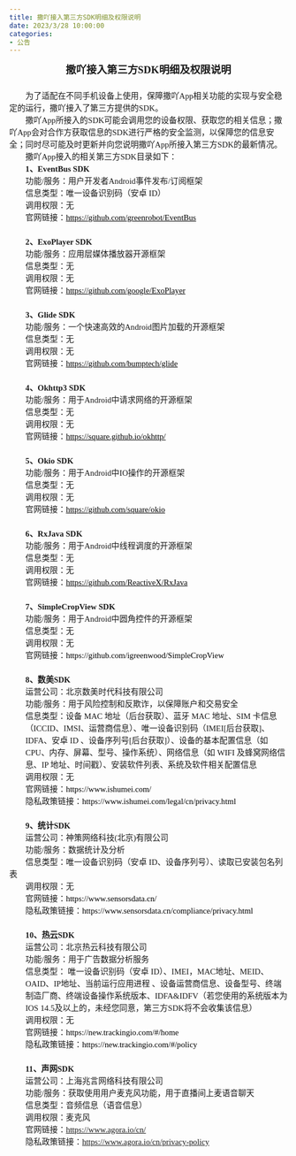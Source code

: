 ```yaml
---
title: 撒吖接入第三方SDK明细及权限说明
date: 2023/3/28 10:00:00
categories:
- 公告
---
```

<html>

<head>
    <meta http-equiv="Content-Type" content="text/html; charset=utf-8" />
    <meta http-equiv="Content-Style-Type" content="text/css" />
    <meta name="generator" content="Aspose.Words for .NET 23.3.0" />
    <title></title>
    <style type="text/css">
        body {
            text-align: justify;
            widows: 0;
            orphans: 0;
            font-family: Calibri;
            font-size: 10.5pt
        }
        p {
            margin: 0pt
        }
        .Footer {
            text-align: left;
            widows: 0;
            orphans: 0;
            font-family: Calibri;
            font-size: 9pt
        }
    </style>
</head>

<body>
    <div>
        <p style="text-align:center; line-height:150%; font-size:14pt"><span
                style="font-family:宋体; font-weight:bold">撒吖接入第三方SDK明细及权限说明</span></p>
        <p style="text-align:center; line-height:150%; font-size:11pt"><span
                style="font-family:宋体; -aw-import:ignore">&#xa0;</span></p>
        <p style="text-indent:22pt; text-align:left; line-height:150%; font-size:11pt"><span
                style="font-family:宋体">为了适配在不同手机设备上使用，保障撒吖App相关功能的实现与安全稳定的运行，撒吖接入了第三方提供的SDK。</span></p>
        <p style="text-indent:22pt; text-align:left; line-height:150%; font-size:11pt"><span
                style="font-family:宋体">撒吖App所接入的SDK可能会调用您的设备权限、获取您的相关信息；撒吖App会对合作方获取信息的SDK进行严格的安全监测，以保障您的信息安全；同时尽可能及时更新并向您说明撒吖App所接入第三方SDK的最新情况。</span>
        </p>
        <p style="text-indent:22pt; text-align:left; line-height:150%; font-size:11pt"><span
                style="font-family:宋体">撒吖App接入的相关第三方SDK目录如下：</span></p>
        <p style="text-indent:22pt; text-align:left; line-height:150%; font-size:11pt"><span
                style="font-family:宋体; font-weight:bold">1、EventBus SDK</span></p>
        <p style="text-indent:22pt; text-align:left; line-height:150%; font-size:11pt"><span
                style="font-family:宋体">功能/服务：用户开发者Android事件发布/订阅框架</span></p>
        <p style="text-indent:22pt; text-align:left; line-height:150%; font-size:11pt"><span
                style="font-family:宋体">信息类型：唯一设备识别码（安卓 ID）</span></p>
        <p style="text-indent:22pt; text-align:left; line-height:150%; font-size:11pt"><span
                style="font-family:宋体">调用权限：无</span></p>
        <p style="text-indent:22pt; text-align:left; line-height:150%; font-size:11pt"><span
                style="font-family:宋体">官网链接：</span><a href="https://github.com/greenrobot/EventBus"
                style="text-decoration:none"><span
                    style="font-family:宋体; text-decoration:underline; color:#000000">https://github.com/greenrobot/EventBus</span></a>
        </p>
        <p style="text-align:left; line-height:150%; font-size:11pt"><span
                style="font-family:宋体; -aw-import:ignore">&#xa0;</span></p>
        <p style="text-indent:22pt; text-align:left; line-height:150%; font-size:11pt"><span
                style="font-family:宋体; font-weight:bold">2、ExoPlayer SDK</span></p>
        <p style="text-indent:22pt; text-align:left; line-height:150%; font-size:11pt"><span
                style="font-family:宋体">功能/服务：应用层媒体播放器开源框架</span></p>
        <p style="text-indent:22pt; text-align:left; line-height:150%; font-size:11pt"><span
                style="font-family:宋体">信息类型：无</span></p>
        <p style="text-indent:22pt; text-align:left; line-height:150%; font-size:11pt"><span
                style="font-family:宋体">调用权限：无</span></p>
        <p style="text-indent:22pt; text-align:left; line-height:150%; font-size:11pt"><span
                style="font-family:宋体">官网链接：</span><a href="https://github.com/google/ExoPlayer"
                style="text-decoration:none"><span
                    style="font-family:宋体; text-decoration:underline; color:#000000">https://github.com/google/ExoPlayer</span></a>
        </p>
        <p style="text-align:left; line-height:150%; font-size:11pt"><span
                style="font-family:宋体; -aw-import:spaces">&#xa0; </span></p>
        <p style="text-indent:22pt; text-align:left; line-height:150%; font-size:11pt"><span
                style="font-family:宋体; font-weight:bold">3、Glide SDK</span></p>
        <p style="text-indent:22pt; text-align:left; line-height:150%; font-size:11pt"><span
                style="font-family:宋体">功能/服务：一个快速高效的Android图片加载的开源框架</span></p>
        <p style="text-indent:22pt; text-align:left; line-height:150%; font-size:11pt"><span
                style="font-family:宋体">信息类型：无</span></p>
        <p style="text-indent:22pt; text-align:left; line-height:150%; font-size:11pt"><span
                style="font-family:宋体">调用权限：无</span></p>
        <p style="text-indent:22pt; text-align:left; line-height:150%; font-size:11pt"><span
                style="font-family:宋体">官网链接：</span><a href="https://github.com/bumptech/glide"
                style="text-decoration:none"><span
                    style="font-family:宋体; text-decoration:underline; color:#000000">https://github.com/bumptech/glide</span></a>
        </p>
        <p style="text-align:left; line-height:150%; font-size:11pt"><span
                style="font-family:宋体; -aw-import:spaces">&#xa0; </span></p>
        <p style="text-indent:22pt; text-align:left; line-height:150%; font-size:11pt"><span
                style="font-family:宋体; font-weight:bold">4、Okhttp3 SDK</span></p>
        <p style="text-indent:22pt; text-align:left; line-height:150%; font-size:11pt"><span
                style="font-family:宋体">功能/服务：用于Android中请求网络的开源框架</span></p>
        <p style="text-indent:22pt; text-align:left; line-height:150%; font-size:11pt"><span
                style="font-family:宋体">信息类型：无</span></p>
        <p style="text-indent:22pt; text-align:left; line-height:150%; font-size:11pt"><span
                style="font-family:宋体">调用权限：无</span></p>
        <p style="text-indent:22pt; text-align:left; line-height:150%; font-size:11pt"><span
                style="font-family:宋体">官网链接：</span><a href="https://square.github.io/okhttp/"
                style="text-decoration:none"><span
                    style="font-family:宋体; text-decoration:underline; color:#000000">https://square.github.io/okhttp/</span></a>
        </p>
        <p style="text-align:left; line-height:150%; font-size:11pt"><span
                style="font-family:宋体; -aw-import:ignore">&#xa0;</span></p>
        <p style="text-indent:22pt; text-align:left; line-height:150%; font-size:11pt"><span
                style="font-family:宋体; font-weight:bold">5、Okio SDK</span></p>
        <p style="text-indent:22pt; text-align:left; line-height:150%; font-size:11pt"><span
                style="font-family:宋体">功能/服务：用于Android中IO操作的开源框架</span></p>
        <p style="text-indent:22pt; text-align:left; line-height:150%; font-size:11pt"><span
                style="font-family:宋体">信息类型：无</span></p>
        <p style="text-indent:22pt; text-align:left; line-height:150%; font-size:11pt"><span
                style="font-family:宋体">调用权限：无</span></p>
        <p style="text-indent:22pt; text-align:left; line-height:150%; font-size:11pt"><span
                style="font-family:宋体">官网链接：</span><a href="https://github.com/square/okio"
                style="text-decoration:none"><span
                    style="font-family:宋体; text-decoration:underline; color:#000000">https://github.com/square/okio</span></a>
        </p>
        <p style="text-align:left; line-height:150%; font-size:11pt"><span
                style="font-family:宋体; -aw-import:ignore">&#xa0;</span></p>
        <p style="text-indent:22pt; text-align:left; line-height:150%; font-size:11pt"><span
                style="font-family:宋体; font-weight:bold">6、RxJava SDK</span></p>
        <p style="text-indent:22pt; text-align:left; line-height:150%; font-size:11pt"><span
                style="font-family:宋体">功能/服务：用于Android中线程调度的开源框架</span></p>
        <p style="text-indent:22pt; text-align:left; line-height:150%; font-size:11pt"><span
                style="font-family:宋体">信息类型：无</span></p>
        <p style="text-indent:22pt; text-align:left; line-height:150%; font-size:11pt"><span
                style="font-family:宋体">调用权限：无</span></p>
        <p style="text-indent:22pt; text-align:left; line-height:150%; font-size:11pt"><span
                style="font-family:宋体">官网链接：</span><a href="https://github.com/ReactiveX/RxJava"
                style="text-decoration:none"><span
                    style="font-family:宋体; text-decoration:underline; color:#000000">https://github.com/ReactiveX/RxJava</span></a>
        </p>
        <p style="text-align:left; line-height:150%; font-size:11pt"><span
                style="font-family:宋体; -aw-import:ignore">&#xa0;</span></p>
        <p style="text-indent:22pt; text-align:left; line-height:150%; font-size:11pt"><span
                style="font-family:宋体; font-weight:bold">7、SimpleCropView SDK</span></p>
        <p style="text-indent:22pt; text-align:left; line-height:150%; font-size:11pt"><span
                style="font-family:宋体">功能/服务：用于Android中圆角控件的开源框架</span></p>
        <p style="text-indent:22pt; text-align:left; line-height:150%; font-size:11pt"><span
                style="font-family:宋体">信息类型：无</span></p>
        <p style="text-indent:22pt; text-align:left; line-height:150%; font-size:11pt"><span
                style="font-family:宋体">调用权限：无</span></p>
        <p style="text-indent:22pt; text-align:left; line-height:150%; font-size:11pt"><span
                style="font-family:宋体">官网链接：</span><a href="https://github.com/igreenwood/SimpleCropView"
                style="text-decoration:none"><span
                    style="font-family:宋体; color:#000000">https://github.com/igreenwood/SimpleCropView</span></a></p>
        <p style="text-align:left; line-height:150%; font-size:11pt"><span
                style="font-family:宋体; -aw-import:ignore">&#xa0;</span></p>
        <p style="text-indent:22pt; text-align:left; line-height:150%; font-size:11pt"><span
                style="font-family:宋体; font-weight:bold">8、数美SDK</span></p>
        <p style="text-indent:22pt; text-align:left; line-height:150%; font-size:11pt"><span
                style="font-family:宋体">运营公司：北京数美时代科技有限公司</span></p>
        <p style="text-indent:22pt; text-align:left; line-height:150%; font-size:11pt"><span
                style="font-family:宋体">功能/服务：用于风险控制和反欺诈，以保障账户和交易安全</span></p>
        <p style="margin-left:21.85pt; text-align:left; line-height:150%; font-size:11pt"><span
                style="font-family:宋体">信息类型：设备 MAC 地址（后台获取）、蓝牙 MAC 地址、SIM
                卡信息（ICCID、IMSI、运营商信息）、唯一设备识别码（IMEI[后台获取]、IDFA、安卓 ID 、设备序列号[后台获取]）、设备的基本配置信息（如CPU、内存、屏幕、型号、操作系统）、网络信息（如
                WIFI 及蜂窝网络信息、IP 地址、时间戳）、安装软件列表、系统及软件相关配置信息</span></p>
        <p style="text-indent:22pt; text-align:left; line-height:150%; font-size:11pt"><span
                style="font-family:宋体">调用权限：无</span></p>
        <p style="text-indent:22pt; text-align:left; line-height:150%; font-size:11pt"><span
                style="font-family:宋体">官网链接：</span><a href="https://www.ishumei.com/" style="text-decoration:none"><span
                    style="font-family:宋体; color:#000000">https://www.ishumei.com/</span></a></p>
        <p style="text-indent:22pt; text-align:left; line-height:150%; font-size:11pt"><span
                style="font-family:宋体">隐私政策链接：</span><a href="https://www.ishumei.com/legal/cn/privacy.html"
                style="text-decoration:none"><span
                    style="font-family:宋体; color:#000000">https://www.ishumei.com/legal/cn/privacy.html</span></a></p>
        <p style="text-align:left; line-height:150%; font-size:11pt"><span
                style="font-family:宋体; -aw-import:ignore">&#xa0;</span></p>
        <p style="text-indent:22pt; text-align:left; line-height:150%; font-size:11pt"><span
                style="font-family:宋体; font-weight:bold">9、统计SDK</span></p>
        <p style="text-indent:22pt; text-align:left; line-height:150%; font-size:11pt"><span
                style="font-family:宋体">运营公司：神策网络科技(北京)有限公司</span></p>
        <p style="text-indent:22pt; text-align:left; line-height:150%; font-size:11pt"><span
                style="font-family:宋体">功能/服务：数据统计及分析</span></p>
        <p style="text-indent:22pt; text-align:left; line-height:150%; font-size:11pt"><span
                style="font-family:宋体">信息类型：唯一设备识别码（安卓 ID、设备序列号）、读取已安装包名列表</span></p>
        <p style="text-indent:22pt; text-align:left; line-height:150%; font-size:11pt"><span
                style="font-family:宋体">调用权限：无</span></p>
        <p style="text-indent:22pt; text-align:left; line-height:150%; font-size:11pt"><span
                style="font-family:宋体">官网链接：</span><a href="https://www.sensorsdata.cn/"
                style="text-decoration:none"><span
                    style="font-family:宋体; color:#000000">https://www.sensorsdata.cn/</span></a></p>
        <p style="text-indent:22pt; text-align:left; line-height:150%; font-size:11pt"><span
                style="font-family:宋体">隐私政策链接：</span><a href="https://www.sensorsdata.cn/compliance/privacy.html"
                style="text-decoration:none"><span
                    style="font-family:宋体; color:#000000">https://www.sensorsdata.cn/compliance/privacy.html</span></a>
        </p>
        <p style="text-align:left; line-height:150%; font-size:11pt"><span
                style="font-family:宋体; -aw-import:ignore">&#xa0;</span></p>
        <p style="text-indent:22pt; text-align:left; line-height:150%; font-size:11pt"><span
                style="font-family:宋体; font-weight:bold">10、热云SDK</span></p>
        <p style="text-indent:22pt; text-align:left; line-height:150%; font-size:11pt"><span
                style="font-family:宋体">运营公司：北京热云科技有限公司</span></p>
        <p style="text-indent:22pt; text-align:left; line-height:150%; font-size:11pt"><span
                style="font-family:宋体">功能/服务：用于广告数据分析服务</span></p>
        <p style="margin-left:21.85pt; text-align:left; line-height:150%; font-size:11pt"><span
                style="font-family:宋体">信息类型： 唯一设备识别码（安卓 ID）、IMEI，MAC地址、MEID、OAID、IP地址、当前运行应用进程
                、设备运营商信息、设备型号、终端制造厂商、终端设备操作系统版本、IDFA&amp;IDFV（若您使用的系统版本为IOS 14.5及以上的，未经您同意，第三方SDK将不会收集该信息）</span></p>
        <p style="text-indent:22pt; text-align:left; line-height:150%; font-size:11pt"><span
                style="font-family:宋体">调用权限：无</span></p>
        <p style="text-indent:22pt; text-align:left; line-height:150%; font-size:11pt"><span
                style="font-family:宋体">官网链接：</span><a href="https://new.trackingio.com/#/home"
                style="text-decoration:none"><span
                    style="font-family:宋体; color:#000000">https://new.trackingio.com/#/home</span></a></p>
        <p style="text-indent:22pt; text-align:left; line-height:150%; font-size:11pt"><span
                style="font-family:宋体">隐私政策链接：</span><a href="https://new.trackingio.com/#/policy"
                style="text-decoration:none"><span
                    style="font-family:宋体; color:#000000">https://new.trackingio.com/#/policy</span></a></p>
        <p style="text-align:left; line-height:150%; font-size:11pt"><span
                style="font-family:宋体; -aw-import:ignore">&#xa0;</span></p>
        <p style="text-indent:22pt; line-height:150%; font-size:11pt"><span
                style="font-family:宋体; font-weight:bold">11、声网SDK</span></p>
        <p style="text-indent:22pt; line-height:150%; font-size:11pt"><span
                style="font-family:宋体">运营公司：上海兆言网络科技有限公司</span></p>
        <p style="text-indent:22pt; line-height:150%; font-size:11pt"><span
                style="font-family:宋体">功能/服务：获取使用用户麦克风功能，用于直播间上麦语音聊天</span><span
                style="font-family:宋体; -aw-import:spaces">&#xa0;&#xa0;&#xa0;&#xa0;&#xa0; </span></p>
        <p style="text-indent:22pt; line-height:150%; font-size:11pt"><span
                style="font-family:宋体">信息类型：音频信息（语音信息）</span></p>
        <p style="text-indent:22pt; line-height:150%; font-size:11pt"><span style="font-family:宋体">调用权限：麦克风</span></p>
        <p style="text-indent:22pt; line-height:150%; font-size:11pt"><span style="font-family:宋体">官网链接：</span><span
                style="font-family:宋体; text-decoration:underline">https://www.agora.io/cn/</span></p>
        <p style="text-indent:22pt; line-height:150%; font-size:11pt"><span style="font-family:宋体">隐私政策链接：</span><span
                style="font-family:宋体; text-decoration:underline">https://www.agora.io/cn/privacy-policy</span></p>
        <p style="text-align:left; line-height:150%; font-size:11pt"><span
                style="font-family:宋体; -aw-import:ignore">&#xa0;</span></p>
        <p style="text-align:left; line-height:150%; font-size:11pt"><span
                style="font-family:宋体; -aw-import:ignore">&#xa0;</span></p>
        <p style="text-align:left; line-height:150%; font-size:11pt"><span
                style="font-family:宋体; -aw-import:ignore">&#xa0;</span></p>
        <div style="-aw-headerfooter-type:footer-primary; clear:both">
            <p><span style="height:0pt; text-align:left; display:block; position:absolute; z-index:-65536"><img
                        src="images/Aspose.Words.aa80f975-49e6-4a24-8957-ef9237fc1296.001.png" width="7" height="15"
                        alt=""
                        style="margin-left:223.34pt; -aw-left-pos:0pt; -aw-rel-hpos:margin; -aw-rel-vpos:paragraph; -aw-top-pos:0pt; -aw-wrap-type:none; position:absolute" /></span><span
                    style="-aw-import:ignore">&#xa0;</span></p>
        </div>
    </div>
</body>

</html>